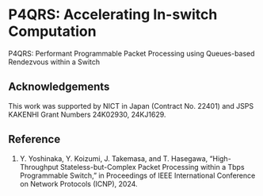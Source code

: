 # P4QRS: Accelerating In-switch Computation

P4QRS: Performant Programmable Packet Processing using Queues-based Rendezvous within a Switch

## Acknowledgements
This work was supported by NICT in Japan (Contract No. 22401) and JSPS KAKENHI Grant Numbers 24K02930, 24KJ1629.

## Reference
1. Y. Yoshinaka, Y. Koizumi, J. Takemasa, and T. Hasegawa, “High-Throughput Stateless-but-Complex Packet Processing within a Tbps Programmable Switch,” in Proceedings of IEEE International Conference on Network Protocols (ICNP), 2024. 
